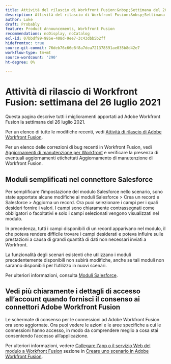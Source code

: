 ```yaml
---
title: Attività del rilascio di Workfront Fusion:&nbsp;Settimana del 26 luglio 2021
description: Attività del rilascio di Workfront Fusion:&nbsp;Settimana del 26 luglio 2021
author: Luke
draft: Probably
feature: Product Announcements, Workfront Fusion
recommendations: noDisplay, noCatalog
exl-id: 07bbdf99-986e-408d-9ee7-3c43dbb5b2ff
hidefromtoc: true
source-git-commit: 76deb76c66e8f8a7dea721378591ae035b8d42e7
workflow-type: tm+mt
source-wordcount: '290'
ht-degree: 0%

---
```


# Attività di rilascio di Workfront Fusion: settimana del 26 luglio 2021

Questa pagina descrive tutti i miglioramenti apportati ad Adobe Workfront Fusion la settimana del 26 luglio 2021.

Per un elenco di tutte le modifiche recenti, vedi [Attività di rilascio di Adobe Workfront Fusion](../../../product-announcements/product-releases/fusion-release-activity/fusion-release-activity.md).

Per un elenco delle correzioni di bug recenti in Workfront Fusion, vedi [Aggiornamenti di manutenzione per Workfront](https://experienceleague.adobe.com/docs/workfront-known-issues/releases/current-updates.html) e verificare la presenza di eventuali aggiornamenti etichettati Aggiornamento di manutenzione di Workfront Fusion.

## Moduli semplificati nel connettore Salesforce

Per semplificare l’impostazione del modulo Salesforce nello scenario, sono state apportate alcune modifiche ai moduli Salesforce > Crea un record e Salesforce > Aggiorna un record. Ora puoi selezionare i campi per i quali desideri fornire i valori. I campi sono chiaramente contrassegnati come obbligatori o facoltativi e solo i campi selezionati vengono visualizzati nel modulo.

In precedenza, tutti i campi disponibili di un record apparivano nel modulo, il che poteva rendere difficile trovare i campi desiderati e poteva influire sulle prestazioni a causa di grandi quantità di dati non necessari inviati a Workfront.

La funzionalità degli scenari esistenti che utilizzano i moduli precedentemente disponibili non subirà modifiche, anche se tali moduli non saranno disponibili per l’utilizzo in nuovi scenari.

Per ulteriori informazioni, consulta [Moduli Salesforce](../../../workfront-fusion/apps-and-their-modules/salesforce-modules.md).

## Vedi più chiaramente i dettagli di accesso all’account quando fornisci il consenso ai connettori Adobe Workfront Fusion

Le schermate di consenso per le connessioni ad Adobe Workfront Fusion ora sono aggiornate. Ora puoi vedere le azioni e le aree specifiche a cui le connessioni hanno accesso, in modo da comprendere meglio a cosa stai consentendo l’accesso all’applicazione.

Per ulteriori informazioni, vedere [Collegare l&#39;app o il servizio Web del modulo a Workfront Fusion](../../../workfront-fusion/scenarios/create-a-scenario.md#connect) sezione in [Creare uno scenario in Adobe Workfront Fusion](../../../workfront-fusion/scenarios/create-a-scenario.md).

